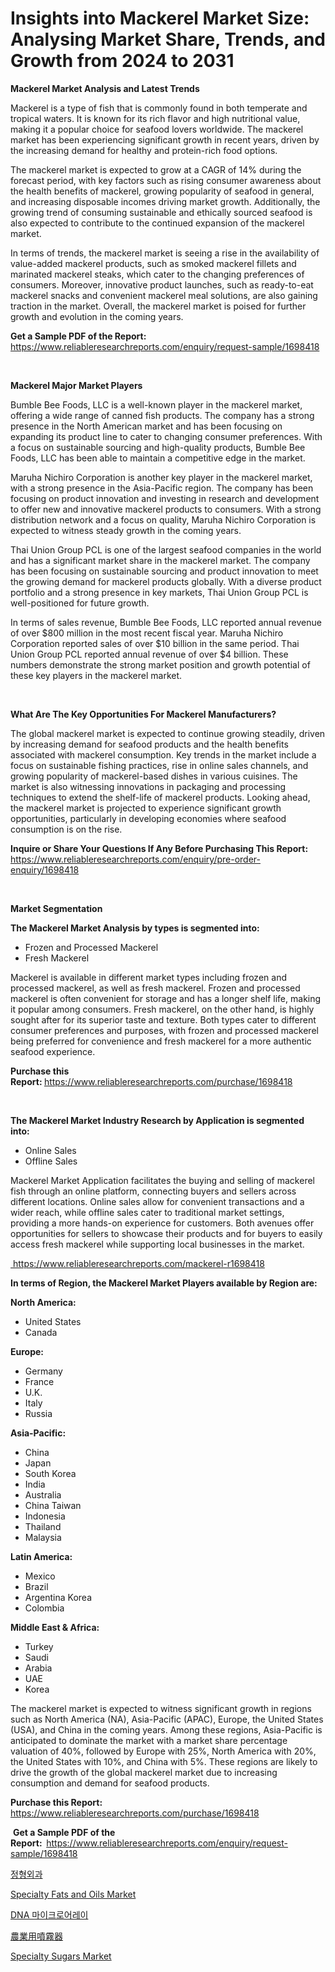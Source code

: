 <p><h1>Insights into Mackerel Market Size: Analysing Market Share, Trends, and Growth from 2024 to 2031</h1></p><p><strong>Mackerel Market Analysis and Latest Trends</strong></p>
<p><p>Mackerel is a type of fish that is commonly found in both temperate and tropical waters. It is known for its rich flavor and high nutritional value, making it a popular choice for seafood lovers worldwide. The mackerel market has been experiencing significant growth in recent years, driven by the increasing demand for healthy and protein-rich food options.</p><p>The mackerel market is expected to grow at a CAGR of 14% during the forecast period, with key factors such as rising consumer awareness about the health benefits of mackerel, growing popularity of seafood in general, and increasing disposable incomes driving market growth. Additionally, the growing trend of consuming sustainable and ethically sourced seafood is also expected to contribute to the continued expansion of the mackerel market.</p><p>In terms of trends, the mackerel market is seeing a rise in the availability of value-added mackerel products, such as smoked mackerel fillets and marinated mackerel steaks, which cater to the changing preferences of consumers. Moreover, innovative product launches, such as ready-to-eat mackerel snacks and convenient mackerel meal solutions, are also gaining traction in the market. Overall, the mackerel market is poised for further growth and evolution in the coming years.</p></p>
<p><strong>Get a Sample PDF of the Report:&nbsp;</strong> <a href="https://www.reliableresearchreports.com/enquiry/request-sample/1698418">https://www.reliableresearchreports.com/enquiry/request-sample/1698418</a></p>
<p>&nbsp;</p>
<p><strong>Mackerel Major Market Players</strong></p>
<p><p>Bumble Bee Foods, LLC is a well-known player in the mackerel market, offering a wide range of canned fish products. The company has a strong presence in the North American market and has been focusing on expanding its product line to cater to changing consumer preferences. With a focus on sustainable sourcing and high-quality products, Bumble Bee Foods, LLC has been able to maintain a competitive edge in the market.</p><p>Maruha Nichiro Corporation is another key player in the mackerel market, with a strong presence in the Asia-Pacific region. The company has been focusing on product innovation and investing in research and development to offer new and innovative mackerel products to consumers. With a strong distribution network and a focus on quality, Maruha Nichiro Corporation is expected to witness steady growth in the coming years.</p><p>Thai Union Group PCL is one of the largest seafood companies in the world and has a significant market share in the mackerel market. The company has been focusing on sustainable sourcing and product innovation to meet the growing demand for mackerel products globally. With a diverse product portfolio and a strong presence in key markets, Thai Union Group PCL is well-positioned for future growth.</p><p>In terms of sales revenue, Bumble Bee Foods, LLC reported annual revenue of over $800 million in the most recent fiscal year. Maruha Nichiro Corporation reported sales of over $10 billion in the same period. Thai Union Group PCL reported annual revenue of over $4 billion. These numbers demonstrate the strong market position and growth potential of these key players in the mackerel market.</p></p>
<p>&nbsp;</p>
<p><strong>What Are The Key Opportunities For Mackerel Manufacturers?</strong></p>
<p><p>The global mackerel market is expected to continue growing steadily, driven by increasing demand for seafood products and the health benefits associated with mackerel consumption. Key trends in the market include a focus on sustainable fishing practices, rise in online sales channels, and growing popularity of mackerel-based dishes in various cuisines. The market is also witnessing innovations in packaging and processing techniques to extend the shelf-life of mackerel products. Looking ahead, the mackerel market is projected to experience significant growth opportunities, particularly in developing economies where seafood consumption is on the rise.</p></p>
<p><strong>Inquire or Share Your Questions If Any Before Purchasing This Report:</strong> <a href="https://www.reliableresearchreports.com/enquiry/pre-order-enquiry/1698418">https://www.reliableresearchreports.com/enquiry/pre-order-enquiry/1698418</a></p>
<p>&nbsp;</p>
<p><strong>Market Segmentation</strong></p>
<p><strong>The Mackerel Market Analysis by types is segmented into:</strong></p>
<p><ul><li>Frozen and Processed Mackerel</li><li>Fresh Mackerel</li></ul></p>
<p><p>Mackerel is available in different market types including frozen and processed mackerel, as well as fresh mackerel. Frozen and processed mackerel is often convenient for storage and has a longer shelf life, making it popular among consumers. Fresh mackerel, on the other hand, is highly sought after for its superior taste and texture. Both types cater to different consumer preferences and purposes, with frozen and processed mackerel being preferred for convenience and fresh mackerel for a more authentic seafood experience.</p></p>
<p><strong>Purchase this Report:&nbsp;</strong><a href="https://www.reliableresearchreports.com/purchase/1698418">https://www.reliableresearchreports.com/purchase/1698418</a></p>
<p>&nbsp;</p>
<p><strong>The Mackerel Market Industry Research by Application is segmented into:</strong></p>
<p><ul><li>Online Sales</li><li>Offline Sales</li></ul></p>
<p><p>Mackerel Market Application facilitates the buying and selling of mackerel fish through an online platform, connecting buyers and sellers across different locations. Online sales allow for convenient transactions and a wider reach, while offline sales cater to traditional market settings, providing a more hands-on experience for customers. Both avenues offer opportunities for sellers to showcase their products and for buyers to easily access fresh mackerel while supporting local businesses in the market.</p></p>
<p><a href="https://www.reliableresearchreports.com/mackerel-r1698418">&nbsp;https://www.reliableresearchreports.com/mackerel-r1698418</a></p>
<p><strong>In terms of Region, the Mackerel Market Players available by Region are:</strong></p>
<p>
    <p> <strong> North America: </strong>
        <ul>
            <li>United States</li>
            <li>Canada</li>
        </ul>
        </p> 
    <p> <strong> Europe: </strong>
        <ul>
            <li>Germany</li>
            <li>France</li>
            <li>U.K.</li>
            <li>Italy</li>
            <li>Russia</li>
        </ul>
        </p> 
    <p> <strong> Asia-Pacific: </strong>
        <ul>
            <li>China</li>
            <li>Japan</li>
            <li>South Korea</li>
            <li>India</li>
            <li>Australia</li>
            <li>China Taiwan</li>
            <li>Indonesia</li>
            <li>Thailand</li>
            <li>Malaysia</li>
        </ul>
        </p> 
    <p> <strong> Latin America: </strong>
        <ul>
            <li>Mexico</li>
            <li>Brazil</li>
            <li>Argentina Korea</li>
            <li>Colombia</li>
        </ul>
        </p> 
    <p> <strong> Middle East & Africa: </strong>
        <ul>
            <li>Turkey</li>
            <li>Saudi</li>
            <li>Arabia</li>
            <li>UAE</li>
            <li>Korea</li>
        </ul>
    </p>
    </p>
<p><p>The mackerel market is expected to witness significant growth in regions such as North America (NA), Asia-Pacific (APAC), Europe, the United States (USA), and China in the coming years. Among these regions, Asia-Pacific is anticipated to dominate the market with a market share percentage valuation of 40%, followed by Europe with 25%, North America with 20%, the United States with 10%, and China with 5%. These regions are likely to drive the growth of the global mackerel market due to increasing consumption and demand for seafood products.</p></p>
<p><strong>Purchase this Report: </strong><a href="https://www.reliableresearchreports.com/purchase/1698418">https://www.reliableresearchreports.com/purchase/1698418</a></p>
<p>&nbsp;<strong>Get a Sample PDF of the Report:&nbsp;&nbsp;</strong><a href="https://www.reliableresearchreports.com/enquiry/request-sample/1698418">https://www.reliableresearchreports.com/enquiry/request-sample/1698418</a></p>
<p><strong></strong></p>
<p><p><a href="https://github.com/vs019sa3m8x/Market-Research-Report-List-1/blob/main/831755416516.md">정형외과</a></p><p><a href="https://github.com/luckyshygirl/Market-Research-Report-List-4/blob/main/specialty-fats-and-oils-market.md">Specialty Fats and Oils Market</a></p><p><a href="https://github.com/lzrvbyqzftro57/Market-Research-Report-List-1/blob/main/786542016515.md">DNA 마이크로어레이</a></p><p><a href="https://github.com/mohamedbakry57/Market-Research-Report-List-3/blob/main/520882217905.md">農業用噴霧器</a></p><p><a href="https://github.com/markusgodoy/Market-Research-Report-List-2/blob/main/specialty-sugars-market.md">Specialty Sugars Market</a></p></p>